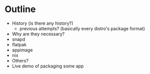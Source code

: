 # Outline
- History (is there any history?)
  - previous attempts? (basically every distro's package format)
- Why are they necessary?
- snapd
- flatpak
- appimage
- nix
- Others?
- Live demo of packaging some app
